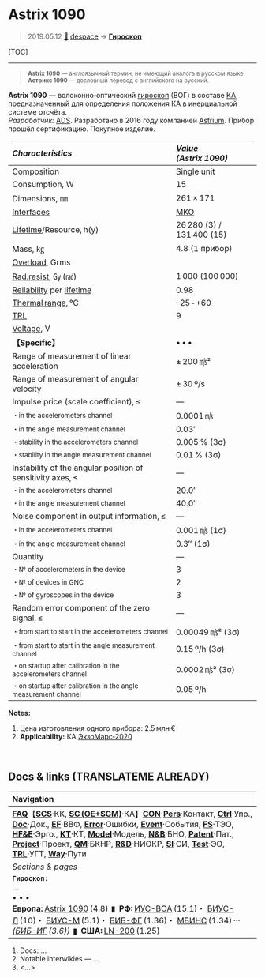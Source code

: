 # Astrix 1090
> 2019.05.12 [🚀](../index/index.md) [despace](index.md) → **[Гироскоп](iu.md)**

[TOC]

---

> <small>**Astrix 1090** — англоязычный термин, не имеющий аналога в русском языке. **Астрикс 1090** — дословный перевод с английского на русский.</small>

**Astrix 1090** — волоконно‑оптический [гироскоп](iu.md) (ВОГ) в составе [КА](sc.md), предназначенный для определения положения КА в инерциальной системе отсчёта.  
*Разработчик:* [ADS](zz_ads.md). Разработано в 2016 году компанией [Astrium](zz_astrium.md). Прибор прошёл сертификацию. Покупное изделие.

|*Characteristics*|*[Value](si.md)<br> (Astrix 1090)*|
|:--|:--|
|Composition|Single unit|
|Consumption, W|15|
|Dimensions, ㎜|261 × 171|
|[Interfaces](interface.md)|[МКО](mil_std_1553.md)|
|[Lifetime](lifetime.md)/Resource, h(y)|26 280 (3) / 131 400 (15)|
|Mass, ㎏|4.8 (1 прибор)|
|[Overload](vibration.md), Grms| |
|[Rad.resist](ion_rad.md), ㏉ (㎭)|1 000 (100 000)|
|[Reliability](qm.md) per [lifetime](lifetime.md)|0.98|
|[Thermal range](tcs.md), ℃|–25 ‑ +60|
|[TRL](trl.md)|9|
|[Voltage](voltage.md), V| |
|**【Specific】**|• • •|
|Range of measurement of linear acceleration|± 200 ㎧²|
|Range of measurement of angular velocity|± 30 º/s|
|Impulse price (scale coefficient), ≤|—|
|<small>・in the accelerometers channel</small>|0.0001 ㎧|
|<small>・in the angle measurement channel</small>|0.03″|
|<small>・stability in the accelerometers channel</small>|0.005 % (3σ)|
|<small>・stability in the angle measurement channel</small>|0.01 % (3σ)|
|Instability of the angular position of sensitivity axes, ≤|—|
|<small>・in the accelerometers channel</small>|20.0″|
|<small>・in the angle measurement channel</small>|40.0″|
|Noise component in output information, ≤|—|
|<small>・in the accelerometers channel</small>|0.001 ㎧ (1σ)|
|<small>・in the angle measurement channel</small>|0.3″ (1σ)|
|Quantity|—|
|<small>・№ of accelerometers in the device</small>|3|
|<small>・№ of devices in GNC</small>|2|
|<small>・№ of gyroscopes in the device</small>|3|
|Random error component of the zero signal, ≤|—|
|<small>・from start to start in the accelerometers channel</small>|0.00049 ㎧² (3σ)|
|<small>・from start to start in the angle measurement channel</small>|0.15 º/h (3σ)|
|<small>・on startup after calibration in the accelerometers channel</small>|0.0002 ㎧² (3σ)|
|<small>・on startup after calibration in the angle measurement channel</small>|0.05 º/h|

**Notes:**

   1. Цена изготовления одного прибора: 2.5 млн €
   1. **Applicability:** КА [ЭкзоМарс‑2020](экзомарс_2020.md)



<p style="page-break-after:always"> </p>

## Docs & links (TRANSLATEME ALREADY)
|Navigation|
|:--|
|**[FAQ](faq.md)**【**[SCS](scs.md)**·КК, **[SC (OE+SGM)](sc.md)**·КА】**[CON](contact.md)·[Pers](person.md)**·Контакт, **[Ctrl](control.md)**·Упр., **[Doc](doc.md)**·Док., **[EF](ef.md)**·ВВФ, **[Error](error.md)**·Ошибки, **[Event](event.md)**·События, **[FS](fs.md)**·ТЭО, **[HF&E](hfe.md)**·Эрго., **[KT](kt.md)**·КТ, **[Model](model.md)**·Модель, **[N&B](nnb.md)**·БНО, **[Patent](патент.md)**·Пат., **[Project](project.md)**·Проект, **[QM](qm.md)**·БКНР, **[R&D](rnd.md)**·НИОКР, **[SI](si.md)**·СИ, **[Test](test.md)**·ЭО, **[TRL](trl.md)**·УГТ, **[Way](way.md)**·Пути|
|*Sections & pages*|
|**`Гироскоп:`**<br> …<br>• • •<br> **Европа:** [Astrix 1090](astrix_1090.md) (4.8)  ▮  **РФ:** [ИУС-ВОА](ius_voa.md) (15.1)・ [БИУС-Л](bius_l.md) (10)・ [БИУС-М](bius_m.md) (5.1)・ [БИБ-ФГ](bib_fg.md) (1.36)・ [МБИНС](mbins.md) (1.34) ··· *([БИБ-ИГ](bib_ig.md) (3.6))*  ▮  **США:** [LN-200](ln_200.md) (1.25)|

   1. Docs: …
   1. Notable interwikies — …
   1. <…>
